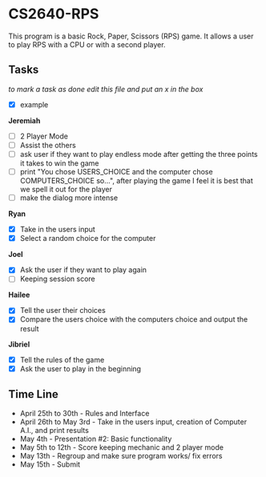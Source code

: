 # CS2640-RPS
This program is a basic Rock, Paper, Scissors (RPS) game. It allows a user to play RPS with a CPU or with a second player. 

## Tasks
_to mark a task as done edit this file and put an x in the box_
- [x] example

**Jeremiah**
- [ ] 2 Player Mode
- [ ] Assist the others
- [ ] ask user if they want to play endless mode after getting the three points it takes to win the game
- [ ] print "You chose USERS_CHOICE and the computer chose COMPUTERS_CHOICE so...", after playing the game I feel it is best that we spell it out for the player
- [ ] make the dialog more intense

**Ryan**
- [x] Take in the users input
- [x] Select a random choice for the computer

**Joel**
- [X] Ask the user if they want to play again
- [ ] Keeping session score

**Hailee**
- [x] Tell the user their choices
- [X] Compare the users choice with the computers choice and output the result

**Jibriel**
- [x] Tell the rules of the game
- [x] Ask the user to play in the beginning

## Time Line
- April 25th to 30th - Rules and Interface
- April 26th to May 3rd - Take in the users input, creation of Computer A.I., and print results
- May 4th - Presentation #2: Basic functionality
- May 5th to 12th - Score keeping mechanic and 2 player mode
- May 13th - Regroup and make sure program works/ fix errors
- May 15th - Submit
